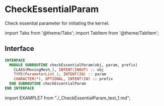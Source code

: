 # CheckEssentialParam

Check essential parameter for initiating the kernel.

import Tabs from '@theme/Tabs';
import TabItem from '@theme/TabItem';

## Interface

<Tabs>
<TabItem value="interface" label="܀ Interface" default>

```fortran
INTERFACE
  MODULE SUBROUTINE checkEssentialParam(obj, param, prefix)
    CLASS(MovingMesh_), INTENT(INOUT) :: obj
    TYPE(ParameterList_), INTENT(IN) :: param
    CHARACTER(*), OPTIONAL, INTENT(IN) :: prefix
  END SUBROUTINE checkEssentialParam
END INTERFACE
```

</TabItem>

<TabItem value="example" label="️܀ See example">

import EXAMPLE7 from "./_CheckEssentialParam_test_1.md";

<EXAMPLE7 />

</TabItem>

<TabItem value="close" label="↢ ">

</TabItem>
</Tabs>
